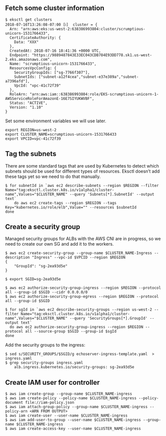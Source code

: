 ## Fetch some cluster information
```
$ eksctl get clusters
2018-07-16T13:26:08-07:00 [ℹ]  cluster = {
  Arn: "arn:aws:eks:us-west-2:638386993804:cluster/scrumptious-unicorn-1531766433",
  CertificateAuthority: {
    Data: "XXX"
  },
  CreatedAt: 2018-07-16 18:41:36 +0000 UTC,
  Endpoint: "https://9889487843E33EC043CDB784E93DD778.sk1.us-west-2.eks.amazonaws.com",
  Name: "scrumptious-unicorn-1531766433",
  ResourcesVpcConfig: {
    SecurityGroupIds: ["sg-7766f307"],
    SubnetIds: ["subnet-a12f4cea","subnet-e37e389a","subnet-a7396afd"],
    VpcId: "vpc-41c72f39"
  },
  RoleArn: "arn:aws:iam::638386993804:role/EKS-scrumptious-unicorn-1-AWSServiceRoleForAmazonE-16E7SIYUKWVBF",
  Status: "ACTIVE",
  Version: "1.10"
}
```


Set some environment variables we will use later.

```
export REGION=us-west-2
export CLUSTER_NAME=scrumptious-unicorn-1531766433
export VPCID=vpc-41c72f39
```

## Tag the subnets
There are some standard tags that are used by Kubernetes to detect which subnets should be used for different types of resources. Eksctl doesn’t add these tags yet so we need to do that manually.

```
$ for subnetId in `aws ec2 describe-subnets --region $REGION --filter Name="tag:eksctl.cluster.k8s.io/v1alpha1/cluster-name",Values="$CLUSTER_NAME" --query 'Subnets[*].SubnetId' --output text`
	do aws ec2 create-tags --region $REGION --tags Key="kubernetes.io/role/elb",Value="" --resources $subnetId
done
```

## Create a security group
Managed security groups for ALBs with the AWS CNI are in progress, so we need to create our own SG and add it to the workers.

```
$ aws ec2 create-security-group --group-name $CLUSTER_NAME-Ingress --description "Ingress" --vpc-id $VPCID --region $REGION
{
    "GroupId": "sg-2ea93d5e"
}

$ export SGID=sg-2ea93d5e

$ aws ec2 authorize-security-group-ingress --region $REGION --protocol all --group-id $SGID --cidr 0.0.0.0/0
$ aws ec2 authorize-security-group-egress --region $REGION --protocol all --group-id $SGID

$ for sgId in `aws ec2 describe-security-groups --region us-west-2 --filter Name="tag:eksctl.cluster.k8s.io/v1alpha1/cluster-name",Values="$CLUSTER_NAME" --query 'SecurityGroups[*].GroupId' --output text`
  do aws ec2 authorize-security-group-ingress --region $REGION --protocol all --source-group $SGID --group-id $sgId
done
```

Add the security groups to the ingress:
```
$ sed s/SECURITY_GROUPS/$SGID/g echoserver-ingress-template.yaml  > ingress.yaml
$ grep security-groups ingress.yaml
    alb.ingress.kubernetes.io/security-groups: sg-2ea93d5e
```


## Create IAM user for controller
```
$ aws iam create-group --group-name $CLUSTER_NAME-ingress
$ aws iam create-policy --policy-name $CLUSTER_NAME-ingress --policy-document file://iam-policy.json
$ aws iam attach-group-policy --group-name $CLUSTER_NAME-ingress --policy-arn <ARN FROM OUTPUT>
$ aws iam create-user --user-name $CLUSTER_NAME-ingress
$ aws iam add-user-to-group --user-name $CLUSTER_NAME-ingress --group-name $CLUSTER_NAME-ingress
$ aws iam create-access-key --user-name $CLUSTER_NAME-ingress
```

